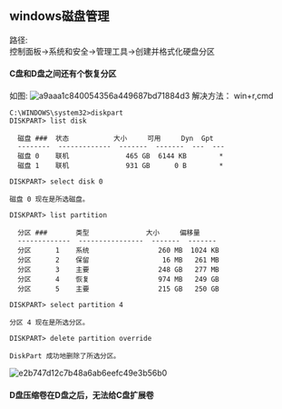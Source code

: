 ## windows磁盘管理
路径:<br>
控制面板->系统和安全->管理工具->创建并格式化硬盘分区<br>
#### C盘和D盘之间还有个恢复分区
如图:
![a9aaa1c840054356a449687bd71884d3](https://github.com/TheDarkArchmageShangYang/networkLearning/assets/149142839/b34a2a7e-0b3a-43cc-991b-1de0014e5d7f)
解决方法：
win+r,cmd
```
C:\WINDOWS\system32>diskpart
DISKPART> list disk

  磁盘 ###  状态           大小     可用     Dyn  Gpt
  --------  -------------  -------  -------  ---  ---
  磁盘 0    联机              465 GB  6144 KB        *
  磁盘 1    联机              931 GB      0 B        *

DISKPART> select disk 0

磁盘 0 现在是所选磁盘。

DISKPART> list partition

  分区 ###       类型              大小     偏移量
  -------------  ----------------  -------  -------
  分区      1    系统                 260 MB  1024 KB
  分区      2    保留                  16 MB   261 MB
  分区      3    主要                 248 GB   277 MB
  分区      4    恢复                 974 MB   249 GB
  分区      5    主要                 215 GB   250 GB

DISKPART> select partition 4

分区 4 现在是所选分区。

DISKPART> delete partition override

DiskPart 成功地删除了所选分区。
```
![e2b747d12c7b48a6ab6eefc49e3b56b0](https://github.com/TheDarkArchmageShangYang/networkLearning/assets/149142839/020f31fc-9dbc-49a5-a3fa-2e57161a7761)
#### D盘压缩卷在D盘之后，无法给C盘扩展卷

